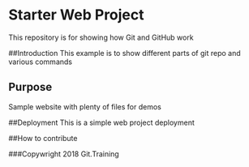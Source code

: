 # Starter Web Project

This repository is for showing how Git and GitHub work

##Introduction
This example is to show different parts of git repo and various commands

## Purpose

Sample website with plenty of files for demos

##Deployment
This is a simple web project deployment

##How to contribute

###Copywright
2018 Git.Training